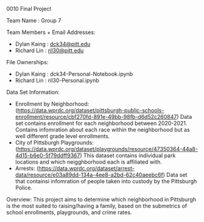 0010 Final Project

Team Name : Group 7

Team Members + Email Addresses:
 - Dylan Kaing : dck34@pitt.edu
 - Richard Lin : ril30@pitt.edu
 
File Ownerships:
 - Dylan Kaing : dck34-Personal-Notebook.ipynb
 - Richard Lin : ril30-Personal.ipynb
 
Data Set Information:
- Enrollment by Neighborhood: (https://data.wprdc.org/dataset/pittsburgh-public-schools-enrollment/resource/cbf270fd-891e-49bb-98fb-d6d52c260847) Data set contains enrollment for each neighborhood between 2020-2021.  Contains infomration about each race within the neighborhood but as well different grade level enrollments.
- City of Pittsburgh Playgrounds: (https://data.wprdc.org/dataset/playgrounds/resource/47350364-44a8-4d15-b6e0-5f79ddff9367) This dataset contains individual park locations and which neigghborhood each is affiliated with.
- Arrests: (https://data.wprdc.org/dataset/arrest-data/resource/e03a89dd-134a-4ee8-a2bd-62c40aeebc6f) Data set that containsi infomration of people taken into custody by the Pittsburgh Police.

Overview:
    This project aims to determine which neighborhood in Pittsburgh is the most suited to raising/having a family, based on the submetrics of school enrollments, playgrounds, and crime rates.